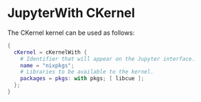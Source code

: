 # JupyterWith CKernel

The CKernel kernel can be used as follows:

```nix
{
  cKernel = cKernelWith {
    # Identifier that will appear on the Jupyter interface.
    name = "nixpkgs";
    # Libraries to be available to the kernel.
    packages = pkgs: with pkgs; [ libcue ];
  };
}
```
